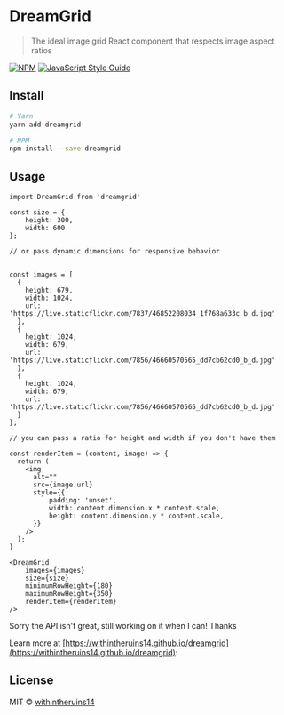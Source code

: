 # DreamGrid

> The ideal image grid React component that respects image aspect ratios

[![NPM](https://img.shields.io/npm/v/dreamgrid.svg)](https://www.npmjs.com/package/dreamgrid) [![JavaScript Style Guide](https://img.shields.io/badge/code_style-standard-brightgreen.svg)](https://standardjs.com)

## Install

```bash
# Yarn
yarn add dreamgrid

# NPM
npm install --save dreamgrid
```

## Usage


```
import DreamGrid from 'dreamgrid'

const size = {
    height: 300,
    width: 600
};

// or pass dynamic dimensions for responsive behavior


const images = [
  {
    height: 679,
    width: 1024,
    url: 'https://live.staticflickr.com/7837/46852208034_1f768a633c_b_d.jpg'
  },
  {
    height: 1024,
    width: 679,
    url: 'https://live.staticflickr.com/7856/46660570565_dd7cb62cd0_b_d.jpg'
  },
  {
    height: 1024,
    width: 679,
    url: 'https://live.staticflickr.com/7856/46660570565_dd7cb62cd0_b_d.jpg'
  }
};

// you can pass a ratio for height and width if you don't have them

const renderItem = (content, image) => {
  return (
    <img
      alt=""
      src={image.url}
      style={{
          padding: 'unset',
          width: content.dimension.x * content.scale,
          height: content.dimension.y * content.scale,
      }}
    />
  );
}

<DreamGrid
    images={images}
    size={size}
    minimumRowHeight={180}
    maximumRowHeight={350}
    renderItem={renderItem}
/>

```

Sorry the API isn't great, still working on it when I can! Thanks

Learn more at [https://withintheruins14.github.io/dreamgrid](https://withintheruins14.github.io/dreamgrid):


## License

MIT © [withintheruins14](https://github.com/withintheruins14)
